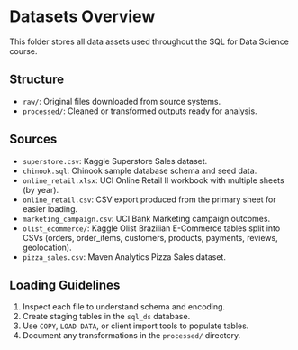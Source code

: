 # Datasets Overview

This folder stores all data assets used throughout the SQL for Data Science course.

## Structure
- `raw/`: Original files downloaded from source systems.
- `processed/`: Cleaned or transformed outputs ready for analysis.

## Sources
- `superstore.csv`: Kaggle Superstore Sales dataset.
- `chinook.sql`: Chinook sample database schema and seed data.
- `online_retail.xlsx`: UCI Online Retail II workbook with multiple sheets (by year).
- `online_retail.csv`: CSV export produced from the primary sheet for easier loading.
- `marketing_campaign.csv`: UCI Bank Marketing campaign outcomes.
- `olist_ecommerce/`: Kaggle Olist Brazilian E-Commerce tables split into CSVs (orders, order_items, customers, products, payments, reviews, geolocation).
- `pizza_sales.csv`: Maven Analytics Pizza Sales dataset.

## Loading Guidelines
1. Inspect each file to understand schema and encoding.
2. Create staging tables in the `sql_ds` database.
3. Use `COPY`, `LOAD DATA`, or client import tools to populate tables.
4. Document any transformations in the `processed/` directory.

